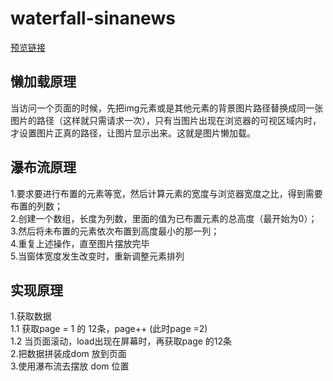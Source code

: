 # waterfall-sinanews


[预览链接](http://js.jirengu.com/pocufudipu)

## 懒加载原理
当访问一个页面的时候，先把img元素或是其他元素的背景图片路径替换成同一张图片的路径（这样就只需请求一次），只有当图片出现在浏览器的可视区域内时，才设置图片正真的路径，让图片显示出来。这就是图片懒加载。

## 瀑布流原理
1.要求要进行布置的元素等宽，然后计算元素的宽度与浏览器宽度之比，得到需要布置的列数；   
2.创建一个数组，长度为列数，里面的值为已布置元素的总高度（最开始为0）；  
3.然后将未布置的元素依次布置到高度最小的那一列；  
4.重复上述操作，直至图片摆放完毕   
5.当窗体宽度发生改变时，重新调整元素排列   


## 实现原理
1.获取数据  
     1.1 获取page = 1 的 12条，page++ (此时page =2)  
     1.2 当页面滚动，load出现在屏幕时，再获取page  的12条  
2.把数据拼装成dom 放到页面   
3.使用瀑布流去摆放 dom 位置   
